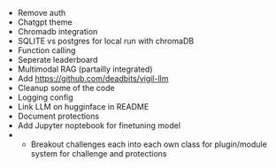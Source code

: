 * Remove auth
* Chatgpt theme
* Chromadb integration
* SQLITE vs postgres for local run with chromaDB
* Function calling
* Seperate leaderboard
* Multimodal RAG (partailly integrated)
* Add https://github.com/deadbits/vigil-llm
* Cleanup some of the code
* Logging config
* Link LLM on hugginface in README
* Document protections
* Add Jupyter noptebook for finetuning model
* * Breakout challenges each into each own class for plugin/module system for challenge and protections